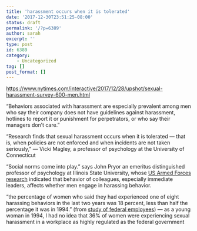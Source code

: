 ```yaml
---
title: 'harassment occurs when it is tolerated'
date: '2017-12-30T23:51:25-08:00'
status: draft
permalink: '/?p=6389'
author: sarah
excerpt: ''
type: post
id: 6389
category:
    - Uncategorized
tag: []
post_format: []
---
```

https://www.nytimes.com/interactive/2017/12/28/upshot/sexual-harassment-survey-600-men.html

“Behaviors associated with harassment are especially prevalent among men who say their company does not have guidelines against harassment, hotlines to report it or punishment for perpetrators, or who say their managers don’t care.”

“Research finds that sexual harassment occurs when it is tolerated — that is, when policies are not enforced and when incidents are not taken seriously,” — Vicki Magley, a professor of psychology at the University of Connecticut

“Social norms come into play.” says John Pryor an emeritus distinguished professor of psychology at Illinois State University, whose [US Armed Forces research](http://militarymedicine.amsus.org/doi/pdf/10.7205/MILMED-D-04-2308) indicated that behavior of colleagues, especially immediate leaders, affects whether men engage in harassing behavior.

“the percentage of women who said they had experienced one of eight harassing behaviors in the last two years was 18 percent, less than half the percentage it was in 1994.” (from [study of federal employees](https://www.mspb.gov/MSPBSEARCH/viewdocs.aspx?docnumber=1442317&version=1447804&application=ACROBAT)) — as a young woman in 1994, I had no idea that 36% of women were experiencing sexual harassment in a workplace as highly regulated as the federal government